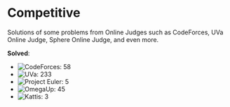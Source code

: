 # Competitive
Solutions of some problems from Online Judges such as CodeForces, UVa Online Judge, Sphere Online Judge, and even more.

**Solved**:
* ![CodeForces: 58][CF]
* ![UVa: 233][UVa]
* ![Project Euler: 5][PE]
* ![OmegaUp: 45][OU]
* ![Kattis: 3][KT]

[CF]: https://img.shields.io/badge/CodeForces-58-lightgrey.svg
[UVa]: https://img.shields.io/badge/UVa-233-orange.svg
[PE]: https://img.shields.io/badge/Project%20Euler-5-green.svg
[OU]: https://img.shields.io/badge/OmegaUp-45-yellow.svg
[KT]: https://img.shields.io/badge/Kattis-3-blue.svg
